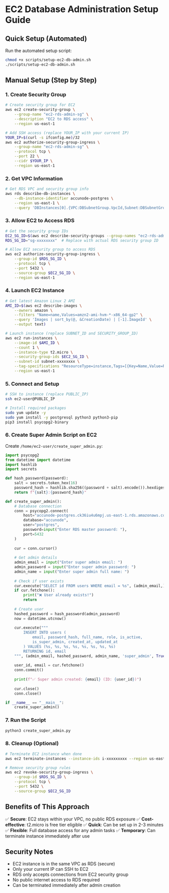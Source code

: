 # EC2 Database Administration Setup Guide

## Quick Setup (Automated)

Run the automated setup script:
```bash
chmod +x scripts/setup-ec2-db-admin.sh
./scripts/setup-ec2-db-admin.sh
```

## Manual Setup (Step by Step)

### 1. Create Security Group
```bash
# Create security group for EC2
aws ec2 create-security-group \
    --group-name "ec2-rds-admin-sg" \
    --description "EC2 to RDS access" \
    --region us-east-1

# Add SSH access (replace YOUR_IP with your current IP)
YOUR_IP=$(curl -s ifconfig.me)/32
aws ec2 authorize-security-group-ingress \
    --group-name "ec2-rds-admin-sg" \
    --protocol tcp \
    --port 22 \
    --cidr $YOUR_IP \
    --region us-east-1
```

### 2. Get VPC Information
```bash
# Get RDS VPC and security group info
aws rds describe-db-instances \
    --db-instance-identifier accunode-postgres \
    --region us-east-1 \
    --query 'DBInstances[0].{VPC:DBSubnetGroup.VpcId,Subnet:DBSubnetGroup.Subnets[0].SubnetIdentifier,SecurityGroup:VpcSecurityGroups[0].VpcSecurityGroupId}'
```

### 3. Allow EC2 to Access RDS
```bash
# Get the security group IDs
EC2_SG_ID=$(aws ec2 describe-security-groups --group-names "ec2-rds-admin-sg" --query 'SecurityGroups[0].GroupId' --output text)
RDS_SG_ID="sg-xxxxxxxx"  # Replace with actual RDS security group ID

# Allow EC2 security group to access RDS
aws ec2 authorize-security-group-ingress \
    --group-id $RDS_SG_ID \
    --protocol tcp \
    --port 5432 \
    --source-group $EC2_SG_ID \
    --region us-east-1
```

### 4. Launch EC2 Instance
```bash
# Get latest Amazon Linux 2 AMI
AMI_ID=$(aws ec2 describe-images \
    --owners amazon \
    --filters "Name=name,Values=amzn2-ami-hvm-*-x86_64-gp2" \
    --query 'Images | sort_by(@, &CreationDate) | [-1].ImageId' \
    --output text)

# Launch instance (replace SUBNET_ID and SECURITY_GROUP_ID)
aws ec2 run-instances \
    --image-id $AMI_ID \
    --count 1 \
    --instance-type t2.micro \
    --security-group-ids $EC2_SG_ID \
    --subnet-id subnet-xxxxxxxx \
    --tag-specifications "ResourceType=instance,Tags=[{Key=Name,Value=RDS-Admin-Instance}]" \
    --region us-east-1
```

### 5. Connect and Setup
```bash
# SSH to instance (replace PUBLIC_IP)
ssh ec2-user@PUBLIC_IP

# Install required packages
sudo yum update -y
sudo yum install -y postgresql python3 python3-pip
pip3 install psycopg2-binary
```

### 6. Create Super Admin Script on EC2
Create `/home/ec2-user/create_super_admin.py`:

```python
import psycopg2
from datetime import datetime
import hashlib
import secrets

def hash_password(password):
    salt = secrets.token_hex(16)
    password_hash = hashlib.sha256((password + salt).encode()).hexdigest()
    return f"{salt}:{password_hash}"

def create_super_admin():
    # Database connection
    conn = psycopg2.connect(
        host="accunode-postgres.ck36iu4u6mpj.us-east-1.rds.amazonaws.com",
        database="accunode",
        user="postgres",
        password=input("Enter RDS master password: "),
        port=5432
    )
    
    cur = conn.cursor()
    
    # Get admin details
    admin_email = input("Enter super admin email: ")
    admin_password = input("Enter super admin password: ")
    admin_name = input("Enter super admin full name: ")
    
    # Check if user exists
    cur.execute("SELECT id FROM users WHERE email = %s", (admin_email,))
    if cur.fetchone():
        print("❌ User already exists!")
        return
    
    # Create user
    hashed_password = hash_password(admin_password)
    now = datetime.utcnow()
    
    cur.execute("""
        INSERT INTO users (
            email, password_hash, full_name, role, is_active, 
            is_super_admin, created_at, updated_at
        ) VALUES (%s, %s, %s, %s, %s, %s, %s, %s)
        RETURNING id, email
    """, (admin_email, hashed_password, admin_name, 'super_admin', True, True, now, now))
    
    user_id, email = cur.fetchone()
    conn.commit()
    
    print(f"✅ Super admin created: {email} (ID: {user_id})")
    
    cur.close()
    conn.close()

if __name__ == "__main__":
    create_super_admin()
```

### 7. Run the Script
```bash
python3 create_super_admin.py
```

### 8. Cleanup (Optional)
```bash
# Terminate EC2 instance when done
aws ec2 terminate-instances --instance-ids i-xxxxxxxxx --region us-east-1

# Remove security group rules
aws ec2 revoke-security-group-ingress \
    --group-id $RDS_SG_ID \
    --protocol tcp \
    --port 5432 \
    --source-group $EC2_SG_ID
```

## Benefits of This Approach

✅ **Secure**: EC2 stays within your VPC, no public RDS exposure
✅ **Cost-effective**: t2.micro is free tier eligible
✅ **Quick**: Can be set up in 2-3 minutes
✅ **Flexible**: Full database access for any admin tasks
✅ **Temporary**: Can terminate instance immediately after use

## Security Notes

- EC2 instance is in the same VPC as RDS (secure)
- Only your current IP can SSH to EC2
- RDS only accepts connections from EC2 security group
- No public internet access to RDS required
- Can be terminated immediately after admin creation
